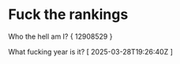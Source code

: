 # Fuck the rankings

Who the hell am I?
{ 12908529 }

What fucking year is it?
[ 2025-03-28T19:26:40Z ]
